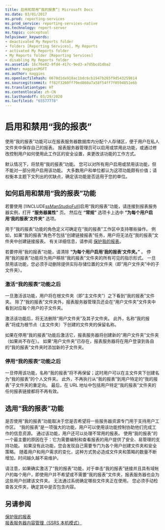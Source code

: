 ```yaml
---
title: 启用和禁用“我的报表”| Microsoft Docs
ms.date: 03/01/2017
ms.prod: reporting-services
ms.prod_service: reporting-services-native
ms.technology: report-server
ms.topic: conceptual
helpviewer_keywords:
- deactivated My Reports folder
- folders [Reporting Services], My Reports
- activated My Reports folder
- My Reports folder [Reporting Services]
- disabling My Reports folder
ms.assetid: 16c76e82-9fd4-417c-9ed3-a7d5bcd1dba2
author: maggiesMSFT
ms.author: maggies
ms.openlocfilehash: 6670d1da918ac1bdc6cb1947b265f9d543259814
ms.sourcegitcommit: ff82f3260ff79ed860a7a58f54ff7f0594851e6b
ms.translationtype: HT
ms.contentlocale: zh-CN
ms.lasthandoff: 03/29/2020
ms.locfileid: "65577778"
---
```

# <a name="enable-and-disable-my-reports"></a>启用和禁用“我的报表”
  使用“我的报表”功能可以在报表服务器数据库内分配个人存储区，便于用户在私人文件夹中保存自己的报表。 报表服务器管理员可以启用或禁用此功能，或通过修改控制用户如何使用此工作区的安全设置，来更改该功能的工作方式。  
  
 默认情况下，将禁用“我的报表”功能。 您可以对所有用户启用或禁用该功能，但不能对一部分用户启用该功能。 大多数用户和单位都认为这项功能颇有价值；请权衡本主题下文列出的优缺点，确定该功能是否适用于您的单位。  
  
## <a name="how-to-enable-and-disable-my-reports"></a>如何启用和禁用“我的报表”功能  
 若要使用 [!INCLUDE[ssManStudioFull](../../includes/ssmanstudiofull-md.md)]启用“我的报表”功能，请连接到报表服务器实例，打开 **“服务器属性”** 页。 然后在 **“常规”** 选项卡上选中 **“为每个用户启用‘我的报表’文件夹”** 选项。  
  
 用于“我的报表”功能的角色定义可确定在“我的报表”工作区中支持哪些操作。 例如，如果“我的报表”角色不包括“创建链接报表”任务，用户将无法在“我的报表”文件夹中创建链接报表。 有关详细信息，请参阅 [保护我的报表](../../reporting-services/security/secure-my-reports.md)。  
  
 若要停用“我的报表”功能，请清除 **“为每个用户启用‘我的报表’文件夹。”** 。 停用“我的报表”功能将为用户移除“我的报表”文件夹的所有可见的指示形式。 一旦禁用该功能，您必须手动删除提供实际存储位置的文件夹（即“用户文件夹”中的子文件夹）。  
  
### <a name="when-my-reports-is-activated"></a>激活“我的报表”功能之后  
 一旦激活该功能，用户将在根文件夹（即“主文件夹”）之下看到“我的报表”文件夹。 除了“我的报表”文件夹外，报表服务器管理员还会在“用户文件夹”文件夹中看到对应每个用户的子文件夹。  
  
 激活该功能后，将无法删除“用户文件夹”及其子文件夹。 此外，名称“我的报表”将成为根节点（主文件夹）下创建的文件夹的保留名称。  
  
 如果在停用“我的报表”功能后激活它，报表服务器将创建新的“用户文件夹”文件夹（如果尚不存在）。 如果“用户文件夹”已存在，报表服务器将在用户登录到各自的“我的报表”文件夹时添加新的子文件夹。  
  
### <a name="when-my-reports-is-deactivated"></a>停用“我的报表”功能之后  
 一旦停用该功能，名称“我的报表”将不再保留；这时用户可以在主文件夹下创建名为“我的报表”的个人文件夹。 此外，不再执行从“我的报表”到用户特定的“我的报表”子文件夹的重定向。 最后，在 URL 地址中包括用户特定“我的报表”文件夹的任何报表链接都将不再有效。  
  
## <a name="choosing-to-use-my-reports"></a>选用“我的报表”功能  
 是否使用“我的报表”功能取决于您是否希望将一些服务器资源专门用于支持用户工作区。 “我的报表”是一项强大的功能，用户可以使用该功能控制协助他们完成工作的信息资源。 通过该功能，用户还可以处理不常用的报表。 使用“我的报表”的一个最主要的原因在于：它为需要编制和查看报表的用户提供了安全、易管理的支持功能。 如果没有此功能，您会发现自己需要专门为各个用户创建文件夹和安全策略。 随着用户和用户需求的变化，这种方式势必造成文件夹和策略的数量不断增加，时间越久越不易维护。  
  
 请注意，如果确实激活了“我的报表”功能，对于单击“我的报表”链接并且具有域帐户的每个用户，即使用户并不希望或不需要“我的报表”文件夹，报表服务器也会为这些用户创建该文件夹。 无法通过系统确定哪些文件夹正在使用。 您必须手动检查各文件夹，确定其中是否包含内容。  
  
## <a name="see-also"></a>另请参阅  
 [保护我的报表](../../reporting-services/security/secure-my-reports.md)   
 [报表服务器内容管理（SSRS 本机模式）](../../reporting-services/report-server/report-server-content-management-ssrs-native-mode.md)  
  
  
